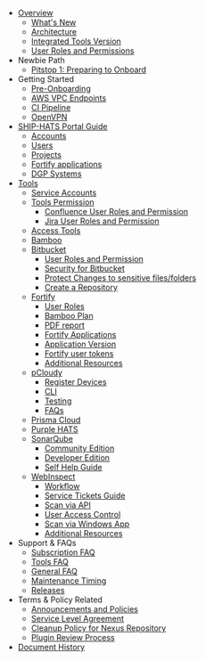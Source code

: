 - [Overview](ship-hats-overview)
  - [What's New](what-s-new)
  - [Architecture](architecture-diagram)
  - [Integrated Tools Version](ship-hats-integrated-tools-version)
  - [User Roles and Permissions](user-roles-permissions)
- Newbie Path
  - [Pitstop 1: Preparing to Onboard](preparing-to-onboard)
- Getting Started
  - [Pre-Onboarding](pre-onboarding-guide)
  - [AWS VPC Endpoints](set-up-aws-vpc-endpoint-connections)
  - [CI Pipeline](how-to-setup-and-scan-sample-pipeline)
  - [OpenVPN](openvpn-guide)
- [SHIP-HATS Portal Guide](overview-of-ship-hats-portal)
  - [Accounts](manage-account)
  - [Users](manage-users)
  - [Projects](manage-projects)
  - [Fortify applications](manage-fortify-applications)
  - [DGP Systems](declaring-dgp-systems)
- [Tools](tools-overview)
  - [Service Accounts](service-accounts)
  - [Tools Permission](ship-hats-tools-permission)
    - [Confluence User Roles and Permission](confluence-user-role)
    - [Jira User Roles and Permission](jira-user-role)
  - [Access Tools](use-techpass-to-access-ship-hats-and-tools)
  - [Bamboo](bamboo-overview)
  - [Bitbucket](ship-bitbucket-overview)
    - [User Roles and Permission](bitbucket-user-role)
    - [Security for Bitbucket](ship-bitbucket-security)
    - [Protect Changes to sensitive files/folders](ship-bitbucket-protect-changes-sensitive)
    - [Create a Repository](ship-bitbucket-create-repository)
  - [Fortify](fortify-overview)
    - [User Roles](fortify-user-roles-and-permissions)
    - [Bamboo Plan](fortify-set-up-bamboo-plan)
    - [PDF report](fortify-generate-pdf)
    - [Fortify Applications](manage-fortify-applications)
    - [Application Version](fortify-manage-application-version)
    - [Fortify user tokens](fortify-manage-user-tokens) 
    - [Additional Resources](fortify-additional-resources)
  - [pCloudy](pcloudy-overview)    
    - [Register Devices](pcloudy-register-devices)
    - [CLI](pcloudy-cli)
    - [Testing](pcloudy-testing)
    - [FAQs](pcloudy-faqs)
  - [Prisma Cloud](prisma-cloud-overview) 
  - [Purple HATS](purple-hats-overview) 
  - [SonarQube](hats-sonarqube-overview)
    - [Community Edition](sonarqube-set-up-community-edition)
    - [Developer Edition](sonarqube-set-up-developer-edition)
    - [Self Help Guide](sonarqube-self-help-guide)
  - [WebInspect](webinspect-overview)
    - [Workflow](webinspect-workflow)
    - [Service Tickets Guide](webinspect-service-tickets-guide)
    - [Scan via API](webinspect-scan-via-api)
    - [User Access Control](webinspect-user-access-control)
    - [Scan via Windows App](webinspect-scan-via-windows-app)
    - [Additional Resources](webinspect-additional-resources)  
- Support & FAQs
  - [Subscription FAQ](subscription)
  - [Tools FAQ](tools-faq)
  - [General FAQ](general-faq)
  - [Maintenance Timing](maintenance-timing)
  - [Releases](ship-hats-releases)
- Terms & Policy Related
  - [Announcements and Policies](ship-hats-policy-announcements)
  - [Service Level Agreement](service-level-agreement)
  - [Cleanup Policy for Nexus Repository](ship-hats-cleanup-policy-for-nexus-repository)
  - [Plugin Review Process](plugin-review-process)
- [Document History](document-history)

<!--
  - [Integrated Tools Version](get-started/ship-hats-integrated-tools-version)
  - [SHIP-HATS Portal Guide](portal-guide/overview-of-ship-hats-portal)
  - [OpenVPN](get-started/openvpn-guide)

-->
<!--
  - [Bamboo](bamboo-overview)
    - [Set up VPC Endpoint Connections](set-up-aws-vpc-endpoint-connections)
  - [pCloudy](pcloudy-overview)    

  - [Confluence]()
  - [JIRA]()
  - [pCloudy](pcloudy-overview)
  - [WebInspect](webinspect-overview)
  - [Prisma Cloud]()
  - [Purple HATS]()-->